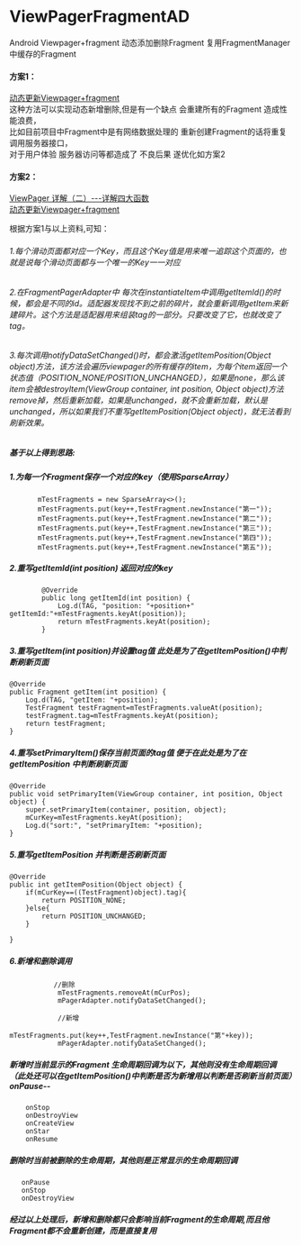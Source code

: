# ViewPagerFragmentAD
Android Viewpager+fragment  动态添加删除Fragment  复用FragmentManager中缓存的Fragment      

#### 方案1：    

[动态更新Viewpager+fragment](http://stackoverflow.com/questions/10396321/remove-fragment-page-from-viewpager-in-android)     
这种方法可以实现动态新增删除,但是有一个缺点 会重建所有的Fragment 造成性能浪费，    
比如目前项目中Fragment中是有网络数据处理的 重新创建Fragment的话将重复调用服务器接口，    
对于用户体验 服务器访问等都造成了 不良后果 遂优化如方案2    

#### 方案2：       
[ViewPager 详解（二）---详解四大函数](http://blog.csdn.net/harvic880925/article/details/38487149)    
[动态更新Viewpager+fragment](http://stackoverflow.com/questions/10396321/remove-fragment-page-from-viewpager-in-android)    

根据方案1与以上资料,可知：    
###### 1.每个滑动页面都对应一个Key，而且这个Key值是用来唯一追踪这个页面的，也就是说每个滑动页面都与一个唯一的Key一一对应     
###### 2.在FragmentPagerAdapter中 每次在instantiateItem中调用getItemId()的时候，都会是不同的id。适配器发现找不到之前的碎片，就会重新调用getItem来新建碎片。这个方法是适配器用来组装tag的一部分。只要改变了它，也就改变了tag。
###### 3.每次调用notifyDataSetChanged()时，都会激活getItemPosition(Object object)方法，该方法会遍历viewpager的所有缓存的item，为每个item返回一个状态值（POSITION_NONE/POSITION_UNCHANGED），如果是none，那么该item会被destroyItem(ViewGroup container, int position, Object object)方法remove掉，然后重新加载，如果是unchanged，就不会重新加载，默认是unchanged，所以如果我们不重写getItemPosition(Object object)，就无法看到刷新效果。

##### 基于以上得到思路:    
##### 1.为每一个Fragment保存一个对应的key（使用SparseArray<TestFragment>）    
           mTestFragments = new SparseArray<>();
           mTestFragments.put(key++,TestFragment.newInstance("第一"));
           mTestFragments.put(key++,TestFragment.newInstance("第二"));
           mTestFragments.put(key++,TestFragment.newInstance("第三"));
           mTestFragments.put(key++,TestFragment.newInstance("第四"));
           mTestFragments.put(key++,TestFragment.newInstance("第五"));
##### 2.重写getItemId(int position) 返回对应的key 
            @Override
            public long getItemId(int position) {
                Log.d(TAG, "position: "+position+"  getItemId:"+mTestFragments.keyAt(position));
                return mTestFragments.keyAt(position);
            }
            
##### 3.重写getItem(int position)并设置tag值 此处是为了在getItemPosition()中判断刷新页面

    @Override
    public Fragment getItem(int position) {
        Log.d(TAG, "getItem: "+position);
        TestFragment testFragment=mTestFragments.valueAt(position);
        testFragment.tag=mTestFragments.keyAt(position);
        return testFragment;
    }
##### 4.重写setPrimaryItem()保存当前页面的tag值 便于在此处是为了在getItemPosition 中判断刷新页面

    @Override
    public void setPrimaryItem(ViewGroup container, int position, Object object) {
        super.setPrimaryItem(container, position, object);
        mCurKey=mTestFragments.keyAt(position);
        Log.d("sort:", "setPrimaryItem: "+position);
    }
    
##### 5.重写getItemPosition 并判断是否刷新页面    
    @Override
    public int getItemPosition(Object object) {
        if(mCurKey==((TestFragment)object).tag){
            return POSITION_NONE;
        }else{
            return POSITION_UNCHANGED;
        }

    }
    
##### 6.新增和删除调用

               //删除
                mTestFragments.removeAt(mCurPos);
                mPagerAdapter.notifyDataSetChanged();
                
                //新增
                mTestFragments.put(key++,TestFragment.newInstance("第"+key));
                mPagerAdapter.notifyDataSetChanged();
                
##### 新增时当前显示的Fragment 生命周期回调为以下，其他则没有生命周期回调 （此处还可以在getItemPosition()中判断是否为新增用以判断是否刷新当前页面）onPause--
        onStop
        onDestroyView
        onCreateView
        onStar
        onResume
##### 删除时当前被删除的生命周期，其他则是正常显示的生命周期回调
       onPause
       onStop
       onDestroyView
##### 经过以上处理后，新增和删除都只会影响当前Fragment的生命周期,而且他Fragment都不会重新创建，而是直接复用